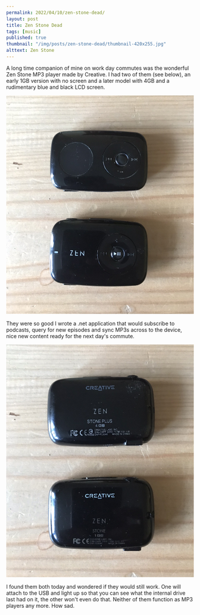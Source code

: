 ```yaml
---
permalink: 2022/04/10/zen-stone-dead/
layout: post
title: Zen Stone Dead
tags: [music]
published: true
thumbnail: "/img/posts/zen-stone-dead/thumbnail-420x255.jpg"
alttext: Zen Stone
---
```


A long time companion of mine on work day commutes was the wonderful Zen Stone MP3 player made by Creative.
I had two of them (see below), an early 1GB version with no screen and a later model with 4GB and a rudimentary blue and
black LCD screen.

<img src="/img/posts/zen-stone-dead/zen-stone-front.jpg" alt="front" class="u-max-full-width" />

They were so good I wrote a .net application that would subscribe to podcasts,
query for new episodes and sync MP3s across to the device, nice new content ready for the next day's commute.

<img src="/img/posts/zen-stone-dead/zen-stone-back.jpg" alt="back" class="u-max-full-width" />

I found them both today and wondered if they would still work. One will attach to the USB and light up so that
you can see what the internal drive last had on it, the other won't even do that. Neither of them function as
MP3 players any more. How sad.
